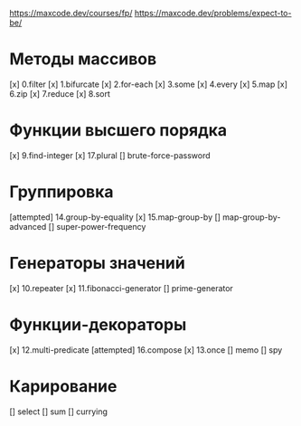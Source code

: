 https://maxcode.dev/courses/fp/
https://maxcode.dev/problems/expect-to-be/

# Методы массивов
 [x] 0.filter
 [x] 1.bifurcate
 [x] 2.for-each
 [x] 3.some
 [x] 4.every
 [x] 5.map
 [x] 6.zip
 [x] 7.reduce
 [x] 8.sort

# Функции высшего порядка
 [x] 9.find-integer
 [x] 17.plural
 [] brute-force-password

# Группировка
 [attempted] 14.group-by-equality
 [x] 15.map-group-by
 [] map-group-by-advanced
 [] super-power-frequency

# Генераторы значений
 [x] 10.repeater
 [x] 11.fibonacci-generator
 [] prime-generator

# Функции-декораторы
 [x] 12.multi-predicate
 [attempted] 16.compose
 [x] 13.once
 [] memo
 [] spy

# Карирование
 [] select
 [] sum
 [] currying